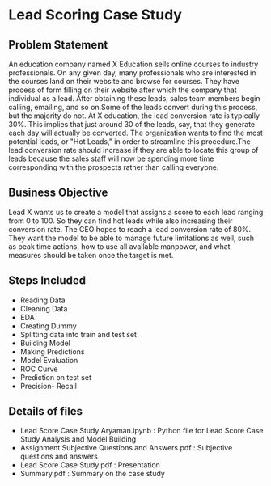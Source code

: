 # Lead Scoring Case Study

## Problem Statement
An education company named X Education sells online courses to industry professionals. On any given day, many professionals who are interested in the courses land on their website and browse for courses. They have process of form filling on their website after which the company that individual as a lead. After obtaining these leads, sales team members begin calling, emailing, and so on.Some of the leads convert during this process, but the majority do not. At X education, the lead conversion rate is typically 30%. This implies that just around 30 of the leads, say, that they generate each day will actually be converted. The organization wants to find the most potential leads, or "Hot Leads," in order to streamline this procedure.The lead conversion rate should increase if they are able to locate this group of leads because the sales staff will now be spending more time corresponding with the prospects rather than calling everyone.
## Business Objective
Lead X wants us to create a model that assigns a score to each lead ranging from 0 to 100. So they can find hot leads while also increasing their conversion rate. The CEO hopes to reach a lead conversion rate of 80%. They want the model to be able to manage future limitations as well, such as peak time actions, how to use all available manpower, and what measures should be taken once the target is met.
## Steps Included
- Reading Data
- Cleaning Data
- EDA
- Creating Dummy
- Splitting data into train and test set
- Building Model
- Making Predictions
- Model Evaluation
- ROC Curve
- Prediction on test set
- Precision- Recall
## Details of files
- Lead Score Case Study Aryaman.ipynb : Python file for Lead Score Case Study Analysis and Model Building
- Assignment Subjective Questions and Answers.pdf : Subjective questions and answers
- Lead Score Case Study.pdf : Presentation
- Summary.pdf : Summary on the case study 
